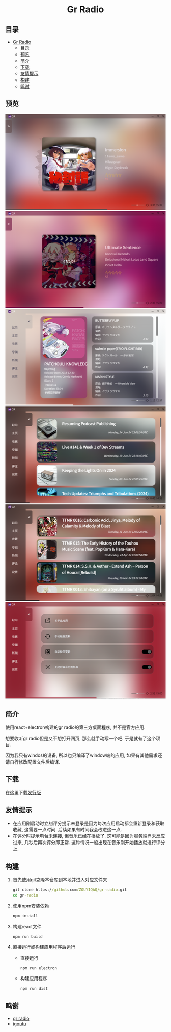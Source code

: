 <div align="center">

# Gr Radio

</div>

## 目录

- [Gr Radio](#gr-radio)
  - [目录](#目录)
  - [预览](#预览)
  - [简介](#简介)
  - [下载](#下载)
  - [友情提示](#友情提示)
  - [构建](#构建)
  - [鸣谢](#鸣谢)

## 预览

<img src='https://github.com/ZOUYIQAQ/gr-radio/blob/main/introduce/主页.png?raw=true' alt=''>
<img src='https://github.com/ZOUYIQAQ/gr-radio/blob/main/introduce/未播放.png?raw=true' alt=''>
<img src='https://github.com/ZOUYIQAQ/gr-radio/blob/main/introduce/专辑.png?raw=true' alt=''>
<img src='https://github.com/ZOUYIQAQ/gr-radio/blob/main/introduce/新闻.png?raw=true' alt=''>
<img src='https://github.com/ZOUYIQAQ/gr-radio/blob/main/introduce/评论.png?raw=true' alt=''>
<img src='https://github.com/ZOUYIQAQ/gr-radio/blob/main/introduce/设置.png?raw=true' alt=''>

## 简介

使用react+electron构建的gr radio的第三方桌面程序, 并不是官方应用.

想要收听gr radio但是又不想打开网页, 那么就手动写一个吧. 于是就有了这个项目.

因为我只有windos的设备, 所以也只编译了window端的应用, 如果有其他需求还请自行修改配置文件后编译.

## 下载

在这里下载[发行版](https://github.com/ZOUYIQAQ/gr-radio/releases/latest)

## 友情提示

- 在应用刚启动时立刻评分提示未登录是因为每次应用启动都会重新登录和获取收藏, 这需要一点时间. 后续如果有时间我会改进这一点.
- 在评分时提示电台未连接, 但音乐已经在播放了. 这可能是因为服务端尚未反应过来, 几秒后再次评分即正常. 这种情况一般出现在音乐刚开始播放就进行评分上. 

## 构建

1. 首先使用git克隆本仓库到本地并进入对应文件夹

    ```cmd
    git clone https://github.com/ZOUYIQAQ/gr-radio.git
    cd gr-radio
    ```

2. 使用npm安装依赖

    ```cmd
    npm install
    ```

3. 构建react文件

    ```cmd
    npm run build
    ```

4. 直接运行或构建应用程序后运行
    - 直接运行

        ```cmd
        npm run electron
        ```

    - 构建应用程序

        ```cmd
        npm run dist
        ```

## 鸣谢

- [gr radio](https://gensokyoradio.net/)
- [igoutu](https://igoutu.cn/icons)